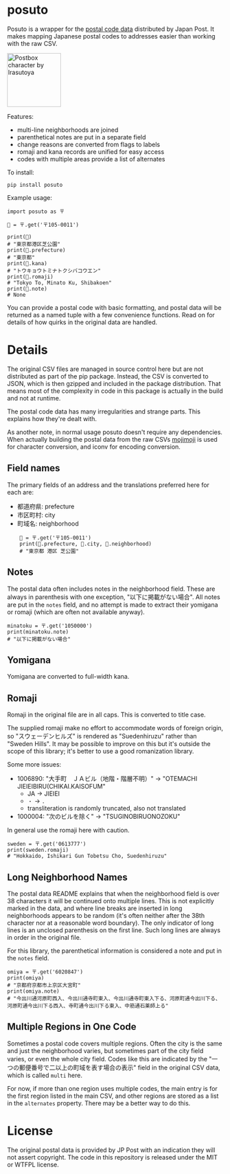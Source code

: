 # posuto

Posuto is a wrapper for the [postal code
data](https://www.post.japanpost.jp/zipcode/download.html) distributed by Japan
Post. It makes mapping Japanese postal codes to addresses easier than working
with the raw CSV.

<img src="https://github.com/polm/posuto/raw/master/postcharacter.png" width=125 height=125 alt="Postbox character by Irasutoya" />

Features:

- multi-line neighborhoods are joined
- parenthetical notes are put in a separate field
- change reasons are converted from flags to labels
- romaji and kana records are unified for easy access
- codes with multiple areas provide a list of alternates

To install:

    pip install posuto

Example usage:

    import posuto as 〒

    🗼 = 〒.get('〒105-0011')

    print(🗼)
    # "東京都港区芝公園"
    print(🗼.prefecture)
    # "東京都"
    print(🗼.kana)
    # "トウキョウトミナトクシバコウエン"
    print(🗼.romaji)
    # "Tokyo To, Minato Ku, Shibakoen"
    print(🗼.note)
    # None

You can provide a postal code with basic formatting, and postal data will be
returned as a named tuple with a few convenience functions. Read on for details
of how quirks in the original data are handled.

# Details

The original CSV files are managed in source control here but are not
distributed as part of the pip package. Instead, the CSV is converted to JSON,
which is then gzipped and included in the package distribution. That means most
of the complexity in code in this package is actually in the build and not at
runtime.

The postal code data has many irregularities and strange parts. This explains
how they're dealt with.

As another note, in normal usage posuto doesn't require any dependencies. When
actually building the postal data from the raw CSVs
[mojimoji](https://github.com/studio-ousia/mojimoji) is used for character
conversion, and iconv for encoding conversion.

## Field names

The primary fields of an address and the translations preferred here for each are:

- 都道府県: prefecture
- 市区町村: city
- 町域名: neighborhood

```
    🗼 = 〒.get('〒105-0011')
    print(🗼.prefecture, 🗼.city, 🗼.neighborhood)
    # "東京都 港区 芝公園"
```

## Notes

The postal data often includes notes in the neighborhood field. These are
always in parenthesis with one exception, "以下に掲載がない場合". All notes are
put in the `notes` field, and no attempt is made to extract their yomigana or
romaji (which are often not available anyway).

    minatoku = 〒.get('1050000')
    print(minatoku.note)
    # "以下に掲載がない場合"

## Yomigana

Yomigana are converted to full-width kana. 

## Romaji

Romaji in the original file are in all caps. This is converted to title case. 

The supplied romaji make no effort to accommodate words of foreign origin, so
"スウェーデンヒルズ" is rendered as "Suedenhiruzu" rather than "Sweden Hills".
It may be possible to improve on this but it's outside the scope of this
library; it's better to use a good romanization library.

Some more issues:

- 1006890: "大手町　ＪＡビル（地階・階層不明）" → "OTEMACHI JIEIEIBIRU(CHIKAI.KAISOFUM"
  - JA → JIEIEI
  - `・` → `.`
  - transliteration is randomly truncated, also not translated
- 1000004: "次のビルを除く" → "TSUGINOBIRUONOZOKU"

In general use the romaji here with caution.

    sweden = 〒.get('0613777')
    print(sweden.romaji)
    # "Hokkaido, Ishikari Gun Tobetsu Cho, Suedenhiruzu"

## Long Neighborhood Names

The postal data README explains that when the neighborhood field is over 38
characters it will be continued onto multiple lines. This is not explicitly
marked in the data, and where line breaks are inserted in long neighborhoods
appears to be random (it's often neither after the 38th character nor at a
reasonable word boundary). The only indicator of long lines is an unclosed
parenthesis on the first line. Such long lines are always in order in the
original file.

For this library, the parenthetical information is considered a note and put in
the `notes` field. 

    omiya = 〒.get('6020847')
    print(omiya)
    # "京都府京都市上京区大宮町"
    print(omiya.note)
    # "今出川通河原町西入、今出川通寺町東入、今出川通寺町東入下る、河原町通今出川下る、河原町通今出川下る西入、寺町通今出川下る東入、中筋通石薬師上る"

## Multiple Regions in One Code

Sometimes a postal code covers multiple regions. Often the city is the same and
just the neighborhood varies, but sometimes part of the city field varies, or
even the whole city field. Codes like this are indicated by the
"一つの郵便番号で二以上の町域を表す場合の表示" field in the original CSV data,
which is called `multi` here.

For now, if more than one region uses multiple codes, the main entry is for the
first region listed in the main CSV, and other regions are stored as a list in
the `alternates` property. There may be a better way to do this.

# License

The original postal data is provided by JP Post with an indication they will
not assert copyright. The code in this repository is released under the MIT or
WTFPL license.
